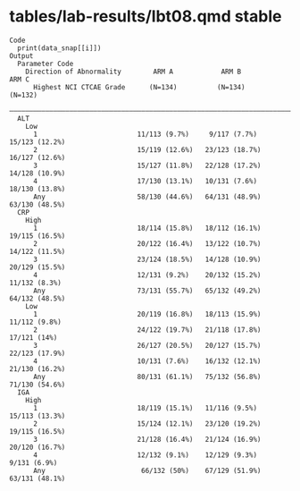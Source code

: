 # tables/lab-results/lbt08.qmd stable

    Code
      print(data_snap[[i]])
    Output
      Parameter Code                                                                
        Direction of Abnormality        ARM A            ARM B            ARM C     
          Highest NCI CTCAE Grade      (N=134)          (N=134)          (N=132)    
      ——————————————————————————————————————————————————————————————————————————————
      ALT                                                                           
        Low                                                                         
          1                         11/113 (9.7%)     9/117 (7.7%)    15/123 (12.2%)
          2                         15/119 (12.6%)   23/123 (18.7%)   16/127 (12.6%)
          3                         15/127 (11.8%)   22/128 (17.2%)   14/128 (10.9%)
          4                         17/130 (13.1%)   10/131 (7.6%)    18/130 (13.8%)
          Any                       58/130 (44.6%)   64/131 (48.9%)   63/130 (48.5%)
      CRP                                                                           
        High                                                                        
          1                         18/114 (15.8%)   18/112 (16.1%)   19/115 (16.5%)
          2                         20/122 (16.4%)   13/122 (10.7%)   14/122 (11.5%)
          3                         23/124 (18.5%)   14/128 (10.9%)   20/129 (15.5%)
          4                         12/131 (9.2%)    20/132 (15.2%)   11/132 (8.3%) 
          Any                       73/131 (55.7%)   65/132 (49.2%)   64/132 (48.5%)
        Low                                                                         
          1                         20/119 (16.8%)   18/113 (15.9%)   11/112 (9.8%) 
          2                         24/122 (19.7%)   21/118 (17.8%)    17/121 (14%) 
          3                         26/127 (20.5%)   20/127 (15.7%)   22/123 (17.9%)
          4                         10/131 (7.6%)    16/132 (12.1%)   21/130 (16.2%)
          Any                       80/131 (61.1%)   75/132 (56.8%)   71/130 (54.6%)
      IGA                                                                           
        High                                                                        
          1                         18/119 (15.1%)   11/116 (9.5%)    15/113 (13.3%)
          2                         15/124 (12.1%)   23/120 (19.2%)   19/115 (16.5%)
          3                         21/128 (16.4%)   21/124 (16.9%)   20/120 (16.7%)
          4                         12/132 (9.1%)    12/129 (9.3%)     9/131 (6.9%) 
          Any                        66/132 (50%)    67/129 (51.9%)   63/131 (48.1%)

